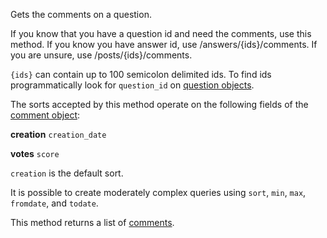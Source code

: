 Gets the comments on a question.

If you know that you have a question id and need the comments, use this method. If you know you have answer id, use
/answers/{ids}/comments. If you are unsure, use /posts/{ids}/comments.

`{ids}` can contain up to 100 semicolon delimited ids. To find ids programmatically look for `question_id` on
[question objects](#model-Question).

The sorts accepted by this method operate on the following fields of the [comment object](#model-Comment):

**creation**
`creation_date`

**votes**
`score`

`creation` is the default sort.

It is possible to create moderately complex queries using `sort`, `min`, `max`, `fromdate`, and `todate`.

This method returns a list of [comments](#model-Comment).
